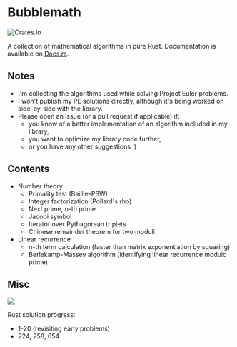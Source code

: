 # Bubblemath

![Crates.io](https://img.shields.io/crates/v/bubblemath)

A collection of mathematical algorithms in pure Rust. Documentation is available on [Docs.rs](https://docs.rs/bubblemath/0.1.0/bubblemath/).

## Notes

* I'm collecting the algorithms used while solving Project Euler problems.
* I won't publish my PE solutions directly, although it's being worked on side-by-side with the library.
* Please open an issue (or a pull request if applicable) if:
    * you know of a better implementation of an algorithm included in my library,
    * you want to optimize my library code further,
    * or you have any other suggestions :)

## Contents

* Number theory
    * Primality test (Baillie-PSW)
    * Integer factorization (Pollard's rho)
    * Next prime, n-th prime
    * Jacobi symbol
    * Iterator over Pythagorean triplets
    * Chinese remainder theorem for two moduli
* Linear recurrence
    * n-th term calculation (faster than matrix exponentiation by squaring)
    * Berlekamp-Massey algorithm (identifying linear recurrence modulo prime)

## Misc

![](https://projecteuler.net/profile/Bubbler.png)

Rust solution progress:

* 1-20 (revisiting early problems)
* 224, 258, 654